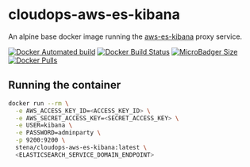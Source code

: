 # cloudops-aws-es-kibana

An alpine base docker image running the [aws-es-kibana](https://github.com/santthosh/aws-es-kibana) proxy service.

[![Docker Automated build](https://img.shields.io/docker/automated/stena/cloudops-aws-es-kibana.svg?style=for-the-badge)](https://hub.docker.com/r/stena/cloudops-aws-es-kibana/)
[![Docker Build Status](https://img.shields.io/docker/build/stena/cloudops-aws-es-kibana.svg?style=for-the-badge)](https://hub.docker.com/r/stena/cloudops-aws-es-kibana/)
[![MicroBadger Size](https://img.shields.io/microbadger/image-size/stena/cloudops-aws-es-kibana.svg?style=for-the-badge)](https://hub.docker.com/r/stena/cloudops-aws-es-kibana/)
[![Docker Pulls](https://img.shields.io/docker/pulls/stena/cloudops-aws-es-kibana.svg?style=for-the-badge)](https://hub.docker.com/r/stena/cloudops-aws-es-kibana/)

## Running the container

```bash
docker run --rm \
  -e AWS_ACCESS_KEY_ID=<ACCESS_KEY_ID> \
  -e AWS_SECRET_ACCESS_KEY=<SECRET_ACCESS_KEY> \
  -e USER=kibana \
  -e PASSWORD=adminparty \
  -p 9200:9200 \
  stena/cloudops-aws-es-kibana:latest \
  <ELASTICSEARCH_SERVICE_DOMAIN_ENDPOINT>
```
